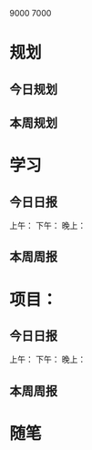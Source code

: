 

9000 7000









# 规划

## 今日规划




## 本周规划



# 学习

## 今日日报

上午：
下午：
晚上：


## 本周周报




# 项目：

## 今日日报

上午：
下午：
晚上：


## 本周周报





# 随笔



